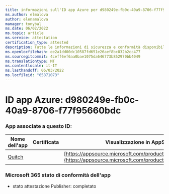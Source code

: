 ```yaml
---
title: informazioni sull'ID app Azure per d980249e-fb0c-40a9-8706-f77f95660bdc
ms.author: elmalova
author: elenamalova
manager: tonybal
ms.date: 06/02/2022
ms.topic: article
ms.service: attestation
certification_type: attested
description: Tutte le informazioni di sicurezza e conformità disponibili per d980249e-fb0c-40a9-8706-f77f95660bdc.
ms.openlocfilehash: ee2a1dd00dc10587fd651e26aef8bc832b2cc477
ms.sourcegitcommit: 4ceff6ef6aa0bae1075da646773b852970bb4049
ms.translationtype: MT
ms.contentlocale: it-IT
ms.lasthandoff: 06/03/2022
ms.locfileid: "65871073"
---
```

# <a name="azure-app-id-d980249e-fb0c-40a9-8706-f77f95660bdc"></a>ID app Azure: d980249e-fb0c-40a9-8706-f77f95660bdc


### <a name="apps-associated-with-this-id"></a>App associate a questo ID:
| **Nome dell'app** | **Certificata** | **Visualizzazione in AppSource** |
|--------------|---------------|-----------------------|
| [Quitch](../forward/WA200003683.md) |  | [https://appsource.microsoft.com/product/office/WA200003683](https://appsource.microsoft.com/product/office/WA200003683) |

### <a name="microsoft-365-app-compliance-status"></a>Microsoft 365 stato di conformità dell'app
- stato attestazione Publisher: completato

